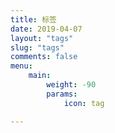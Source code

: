 ```yaml
---
title: 标签
date: 2019-04-07
layout: "tags"
slug: "tags"
comments: false
menu: 
    main: 
        weight: -90
        params: 
            icon: tag

---
```

